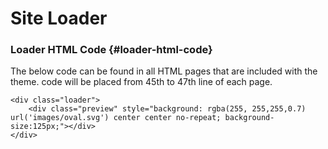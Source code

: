 # Site Loader

### Loader HTML Code {#loader-html-code}

The below code can be found in all HTML pages that are included with the theme. code will be placed from 45th to 47th line of each page.

```markup
<div class="loader">
    <div class="preview" style="background: rgba(255, 255,255,0.7) url('images/oval.svg') center center no-repeat; background-size:125px;"></div>
</div>
```

